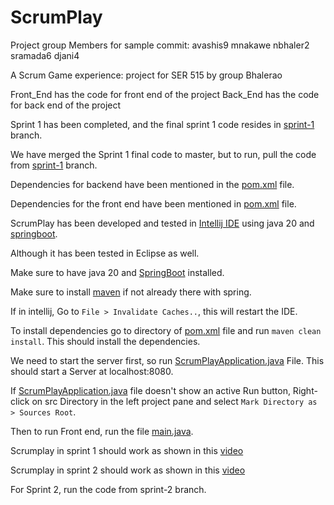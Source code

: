 # ScrumPlay

Project group Members for sample commit:
avashis9
mnakawe
nbhaler2
sramada6
djani4

A Scrum Game experience: project for SER 515 by group Bhalerao

Front_End has the code for front end of the project
Back_End has the code for back end of the project

Sprint 1 has been completed, and the final sprint 1 code resides in [sprint-1](https://github.com/avashis9/ScrumPlay/tree/sprint-1) branch.

We have merged the Sprint 1 final code to master, but to run, pull the code from [sprint-1](https://github.com/avashis9/ScrumPlay/tree/sprint-1) branch.


Dependencies for backend have been mentioned in the [pom.xml](https://github.com/avashis9/ScrumPlay/blob/sprint-1/Back_End/ScrumPlay/pom.xml) file.
 
Dependencies for the front end have been mentioned in [pom.xml](https://github.com/avashis9/ScrumPlay/blob/sprint-1/Front_End/pom.xml) file.

ScrumPlay has been developed and tested in [Intellij IDE](https://www.jetbrains.com/idea/download/?section=mac) using java 20 and [springboot](https://spring.io/blog/2023/08/24/spring-boot-3-1-3-available-now). 

Although it has been tested in Eclipse as well.

Make sure to have java 20 and [SpringBoot](https://docs.spring.io/spring-boot/docs/1.0.2.RELEASE/reference/html/getting-started-installing-spring-boot.html) installed.

Make sure to install [maven](https://maven.apache.org/install.html) if not already there with spring.

If in intellij, Go to `File > Invalidate Caches..`, this will restart the IDE.

To install dependencies go to directory of [pom.xml](https://github.com/avashis9/ScrumPlay/blob/sprint-1/Back_End/ScrumPlay/pom.xml) file and run `maven clean install`. This should install the dependencies.

We need to start the server first, so run [ScrumPlayApplication.java](https://github.com/avashis9/ScrumPlay/tree/sprint-1/Back_End/ScrumPlay/src/main/java/com/Bhalerao/ScrumPlay) File. This should start a Server at localhost:8080.

If [ScrumPlayApplication.java](https://github.com/avashis9/ScrumPlay/tree/sprint-1/Back_End/ScrumPlay/src/main/java/com/Bhalerao/ScrumPlay) file doesn't show an active Run button, Right-click on src Directory in the left project pane and select `Mark Directory as > Sources Root`.

Then to run Front end, run the file [main.java](https://github.com/avashis9/ScrumPlay/tree/sprint-1/Front_End/src/ScrumPlay_FrontEnd).

Scrumplay in sprint 1 should work as shown in this [video](https://drive.google.com/file/d/1eZcjeuM4vbri7CjEru6Uf8k25ZwzS1gl/view?usp=drive_link)

Scrumplay in sprint 2 should work as shown in this [video](https://drive.google.com/drive/u/2/folders/1jqJFsyjVWlW3amp62euxnMEnoHehf_fU) 



For Sprint 2, run the code from sprint-2 branch.
